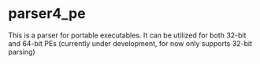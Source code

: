 # parser4_pe

This is a parser for portable executables. It can be utilized for both 32-bit and 64-bit PEs (currently under development, for now only supports 32-bit parsing)
